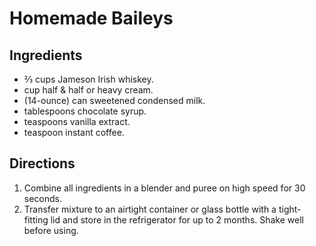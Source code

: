 # Homemade Baileys

## Ingredients
* ⅔ cups Jameson Irish whiskey.
* cup half & half or heavy cream.
* (14-ounce) can sweetened condensed milk.
* tablespoons chocolate syrup.
* teaspoons vanilla extract.
* teaspoon instant coffee.

## Directions
1. Combine all ingredients in a blender and puree on high speed for 30 seconds.
1. Transfer mixture to an airtight container or glass bottle with a tight-fitting lid and store in the refrigerator for up to 2 months. Shake well before using.

